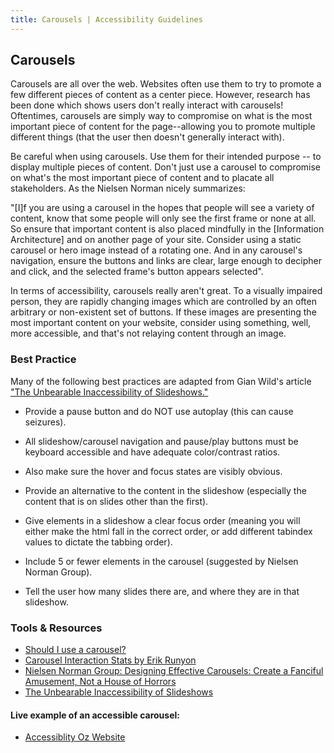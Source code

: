 ```yaml
---
title: Carousels | Accessibility Guidelines
---
```


## Carousels

Carousels are all over the web. Websites often use them to try to promote a few different pieces of content as a center piece. However, research has been done which shows users don't really interact with carousels! Oftentimes, carousels are simply way to compromise on what is the most important piece of content for the page--allowing you to promote multiple different things (that the user then doesn't generally interact with).

Be careful when using carousels. Use them for their intended purpose -- to display multiple pieces of content. Don't just use a carousel to compromise on what's the most important piece of content and to placate all stakeholders. As the Nielsen Norman nicely summarizes:

"[I]f you are using a carousel in the hopes that people will see a variety of content, know that some people will only see the first frame or none at all. So ensure that important content is also placed mindfully in the [Information Architecture] and on another page of your site. Consider using a static carousel or hero image instead of a rotating one. And in any carousel's navigation, ensure the buttons and links are clear, large enough to decipher and click, and the selected frame's button appears selected".

In terms of accessibility, carousels really aren't great. To a visually impaired person, they are rapidly changing images which are controlled by an often arbitrary or non-existent set of buttons. If these images are presenting the most important content on your website, consider using something, well, more accessible, and that's not relaying content through an image.

### Best Practice

Many of the following best practices are adapted from Gian Wild's article ["The Unbearable Inaccessibility of Slideshows."](https://www.sitepoint.com/unbearable-accessible-slideshow/)

* Provide a pause button and do NOT use autoplay (this can cause seizures).

* All slideshow/carousel navigation and pause/play buttons must be keyboard accessible and have adequate color/contrast ratios.

* Also make sure the hover and focus states are visibly obvious.

* Provide an alternative to the content in the slideshow (especially the content that is on slides other than the first).

* Give elements in a slideshow a clear focus order (meaning you will either make the html fall in the correct order, or add different tabindex values to dictate the tabbing order).

* Include 5 or fewer elements in the carousel (suggested by Nielsen Norman Group).

* Tell the user how many slides there are, and where they are in that slideshow.

### Tools &amp; Resources
* [Should I use a carousel?](http://www.shouldiuseacarousel.com/)
* [Carousel Interaction Stats by Erik Runyon](https://erikrunyon.com/2013/01/carousel-stats/)
* [Nielsen Norman Group: Designing Effective Carousels: Create a Fanciful Amusement, Not a House of Horrors](https://www.nngroup.com/articles/designing-effective-carousels/)
* [The Unbearable Inaccessibility of Slideshows](https://www.sitepoint.com/unbearable-accessible-slideshow/)

#### Live example of an accessible carousel:
* [Accessiblity Oz Website](http://www.accessibilityoz.com/)

